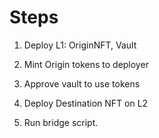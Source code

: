 # Steps

1. Deploy L1: OriginNFT, Vault
2. Mint Origin tokens to deployer
3. Approve vault to use tokens

4. Deploy Destination NFT on L2

5. Run bridge script.
